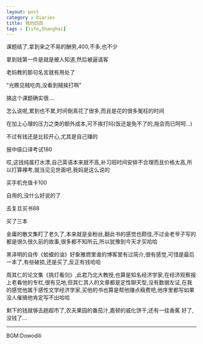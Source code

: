 ```yaml
---
layout: post
category : Diaries
title: 我的四百
tags : [life,Shanghai]
---
```


课题结了,拿到来之不易的酬劳,400,不多,也不少

拿到钱第一件是就是被人知道,然后被逼请客

老妈教的那句名言就有用处了

"光瞧见贼吃肉,没看到贼挨打啊"

搞这个课题确实很....

怎么说呢,累到也不累,时间倒真花了很多,而且是花的很多冤枉的时间

在加上心理的压力之类的额外成本,可不挨打吗(饭还是免不了的,拖会而已呵呵...)

不过有钱还是比较开心,尤其是自己赚的

报中级口译考试180

哎,这钱纯属打水漂,自己英语本来就不高,补习班时间安排不合理而且价格太高,所以打算裸考,就当见见世面吧,我妈是这么说的

买手机充值卡100

自用的,没什么好说的了

去复旦买书88

买了三本

金庸的散文集盯了老久了,本来就是金粉丝,翻此书的感觉也颇佳,不过金老爷子写的都是很久很久前的故事,很多都不知所云,所以犹豫到今天才买哈哈

黑泽明的自传《蛤蟆的油》好象雅燃里谁的博客里有过简介,很有感觉,可惜是最后一本了,有些破损,还是买了,反正有钱哈哈

周其仁的论文集《挑灯看剑》,此君乃北大教授,也算是知名经济学家,在经济观察报上老看他的专栏,很有见地,但其仁其人的文章都是定性聊天型,没有数据左证,在我的感觉他属于感性文学经济学家,买他的书也算是帮他赚点稿费吧,他序里都写如果没人催搞他肯定写不出哈哈

剩下的钱就够去趟超市了,农夫果园的番茄汁,嘉顿的威化饼干,还有一挂香蕉
好了,没钱了...

---

BGM:Dowodili